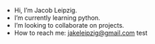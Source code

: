 - Hi, I’m Jacob Leipzig.
- I’m currently learning python.
- I’m looking to collaborate on projects.
- How to reach me: jakeleipzig@gmail.com
test

